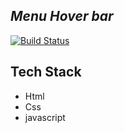 ## _Menu Hover bar_

[![Build Status](https://res.cloudinary.com/dlbipxxlr/image/upload/v1672300260/gitHub-repository-images/navbar_glvf05.png)](https://63ad46636b1d066d3950046a--sage-fenglisu-8603ae.netlify.app/)

## Tech Stack
- Html
- Css
- javascript
